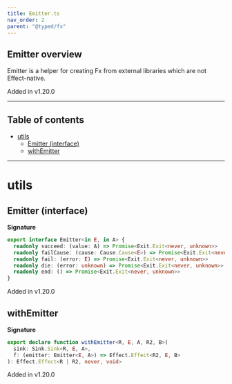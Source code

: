 ```yaml
---
title: Emitter.ts
nav_order: 2
parent: "@typed/fx"
---
```


## Emitter overview

Emitter is a helper for creating Fx from external libraries which are not Effect-native.

Added in v1.20.0

---

<h2 class="text-delta">Table of contents</h2>

- [utils](#utils)
  - [Emitter (interface)](#emitter-interface)
  - [withEmitter](#withemitter)

---

# utils

## Emitter (interface)

**Signature**

```ts
export interface Emitter<in E, in A> {
  readonly succeed: (value: A) => Promise<Exit.Exit<never, unknown>>
  readonly failCause: (cause: Cause.Cause<E>) => Promise<Exit.Exit<never, unknown>>
  readonly fail: (error: E) => Promise<Exit.Exit<never, unknown>>
  readonly die: (error: unknown) => Promise<Exit.Exit<never, unknown>>
  readonly end: () => Promise<Exit.Exit<never, unknown>>
}
```

Added in v1.20.0

## withEmitter

**Signature**

```ts
export declare function withEmitter<R, E, A, R2, B>(
  sink: Sink.Sink<R, E, A>,
  f: (emitter: Emitter<E, A>) => Effect.Effect<R2, E, B>
): Effect.Effect<R | R2, never, void>
```

Added in v1.20.0
